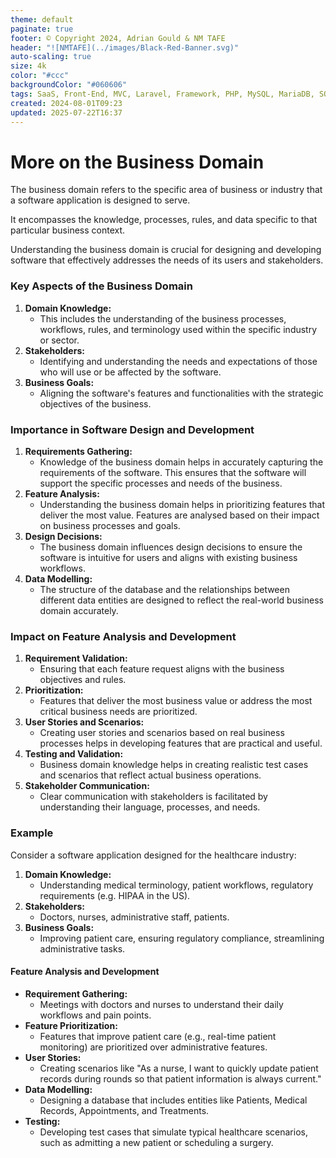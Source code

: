 ```yaml
---
theme: default
paginate: true
footer: © Copyright 2024, Adrian Gould & NM TAFE
header: "![NMTAFE](../images/Black-Red-Banner.svg)"
auto-scaling: true
size: 4k
color: "#ccc"
backgroundColor: "#060606"
tags: SaaS, Front-End, MVC, Laravel, Framework, PHP, MySQL, MariaDB, SQLite, Testing, Unit Testing, Feature Testing, PEST
created: 2024-08-01T09:23
updated: 2025-07-22T16:37
---
```


# More on the Business Domain 

The business domain refers to the specific area of business or industry that a software application is designed to serve. 

It encompasses the knowledge, processes, rules, and data specific to that particular business context. 

Understanding the business domain is crucial for designing and developing software that effectively addresses the needs of its users and stakeholders.

### Key Aspects of the Business Domain

1. **Domain Knowledge:** 
	- This includes the understanding of the business processes, workflows, rules, and terminology used within the specific industry or sector.
2. **Stakeholders:** 
	- Identifying and understanding the needs and expectations of those who will use or be affected by the software.
3. **Business Goals:** 
	- Aligning the software's features and functionalities with the strategic objectives of the business.

### Importance in Software Design and Development

1. **Requirements Gathering:** 
	- Knowledge of the business domain helps in accurately capturing the requirements of the software. This ensures that the software will support the specific processes and needs of the business.
2. **Feature Analysis:** 
	- Understanding the business domain helps in prioritizing features that deliver the most value. Features are analysed based on their impact on business processes and goals.
3. **Design Decisions:** 
	- The business domain influences design decisions to ensure the software is intuitive for users and aligns with existing business workflows.
4. **Data Modelling:** 
	- The structure of the database and the relationships between different data entities are designed to reflect the real-world business domain accurately.

### Impact on Feature Analysis and Development

1. **Requirement Validation:**
	- Ensuring that each feature request aligns with the business objectives and rules.
2. **Prioritization:** 
	- Features that deliver the most business value or address the most critical business needs are prioritized.
3. **User Stories and Scenarios:** 
	- Creating user stories and scenarios based on real business processes helps in developing features that are practical and useful.
4. **Testing and Validation:** 
	- Business domain knowledge helps in creating realistic test cases and scenarios that reflect actual business operations.
5. **Stakeholder Communication:**
	- Clear communication with stakeholders is facilitated by understanding their language, processes, and needs.

### Example

Consider a software application designed for the healthcare industry:

1. **Domain Knowledge:** 
	- Understanding medical terminology, patient workflows, regulatory requirements (e.g. HIPAA in the US).
2. **Stakeholders:** 
	- Doctors, nurses, administrative staff, patients.
3. **Business Goals:** 
	- Improving patient care, ensuring regulatory compliance, streamlining administrative tasks.

#### Feature Analysis and Development

- **Requirement Gathering:** 
	- Meetings with doctors and nurses to understand their daily workflows and pain points.
- **Feature Prioritization:** 
	- Features that improve patient care (e.g., real-time patient monitoring) are prioritized over administrative features.
- **User Stories:** 
	- Creating scenarios like "As a nurse, I want to quickly update patient records during rounds so that patient information is always current."
- **Data Modelling:** 
	- Designing a database that includes entities like Patients, Medical Records, Appointments, and Treatments.
- **Testing:** 
	- Developing test cases that simulate typical healthcare scenarios, such as admitting a new patient or scheduling a surgery.

